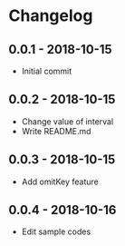 # Changelog

## 0.0.1 - 2018-10-15
- Initial commit

## 0.0.2 - 2018-10-15
- Change value of interval
- Write README.md

## 0.0.3 - 2018-10-15
- Add omitKey feature

## 0.0.4 - 2018-10-16
- Edit sample codes
